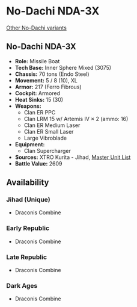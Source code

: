 # No-Dachi NDA-3X

[Other No-Dachi variants](../no-dachi.md)

## No-Dachi NDA-3X
- **Role:** Missile Boat
- **Tech Base:** Inner Sphere Mixed (3075)
- **Chassis:** 70 tons (Endo Steel)
- **Movement:** 5 / 8 (10), XL
- **Armor:** 217 (Ferro Fibrous)
- **Cockpit:** Armored
- **Heat Sinks:** 15 (30)
- **Weapons:**
  - Clan ER PPC
  - Clan LRM 15 w/ Artemis IV × 2 (ammo: 16)
  - Clan ER Medium Laser
  - Clan ER Small Laser
  - Large Vibroblade
- **Equipment:**
  - Clan Supercharger
- **Sources:** XTRO Kurita - Jihad, [Master Unit List](http://masterunitlist.info/Unit/Details/2298/no-dachi-nda-3x)
- **Battle Value:** 2609

## Availability

### Jihad (Unique)
- Draconis Combine

### Early Republic
- Draconis Combine

### Late Republic
- Draconis Combine

### Dark Ages
- Draconis Combine

